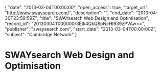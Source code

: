 {
  "date": "2013-03-04T00:00:00", 
  "open_access": true, 
  "target_url": "http://www.swaysearch.com/", 
  "description": "", 
  "end_date": "2013-04-30T23:59:59Z", 
  "title": "SWAYsearch Web Design and Optimisation", 
  "record_id": "20130304T000000/3Etk4QkQ8pNcHI939zPVAw==", 
  "publisher": "swaysearch.com", 
  "start_date": "2013-03-04T00:00:00Z", 
  "subject": "Cambridge Network"
}

# SWAYsearch Web Design and Optimisation

